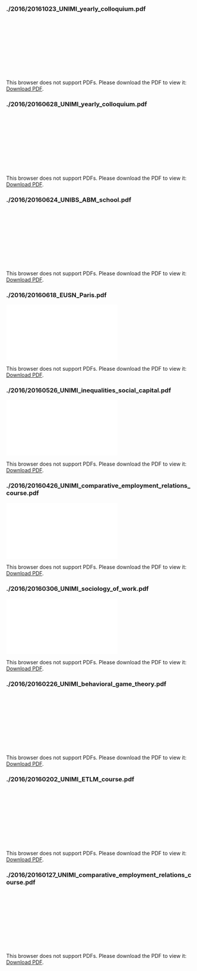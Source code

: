 
### ./2016/20161023_UNIMI_yearly_colloquium.pdf

<object data="./2016/20161023_UNIMI_yearly_colloquium.pdf" type="application/pdf" width="500px" height="500px">
    <embed src="./2016/20161023_UNIMI_yearly_colloquium.pdf">
        <p>This browser does not support PDFs. Please download the PDF to view it: <a href="./2016/20161023_UNIMI_yearly_colloquium.pdf">Download PDF</a>.</p>
    </embed>
</object>

### ./2016/20160628_UNIMI_yearly_colloquium.pdf

<object data="./2016/20160628_UNIMI_yearly_colloquium.pdf" type="application/pdf" width="500px" height="500px">
    <embed src="./2016/20160628_UNIMI_yearly_colloquium.pdf">
        <p>This browser does not support PDFs. Please download the PDF to view it: <a href="./2016/20160628_UNIMI_yearly_colloquium.pdf">Download PDF</a>.</p>
    </embed>
</object>

### ./2016/20160624_UNIBS_ABM_school.pdf

<object data="./2016/20160624_UNIBS_ABM_school.pdf" type="application/pdf" width="500px" height="500px">
    <embed src="./2016/20160624_UNIBS_ABM_school.pdf">
        <p>This browser does not support PDFs. Please download the PDF to view it: <a href="./2016/20160624_UNIBS_ABM_school.pdf">Download PDF</a>.</p>
    </embed>
</object>

### ./2016/20160618_EUSN_Paris.pdf

<object data="./2016/20160618_EUSN_Paris.pdf" type="application/pdf" width="500px" height="500px">
    <embed src="./2016/20160618_EUSN_Paris.pdf">
        <p>This browser does not support PDFs. Please download the PDF to view it: <a href="./2016/20160618_EUSN_Paris.pdf">Download PDF</a>.</p>
    </embed>
</object>

### ./2016/20160526_UNIMI_inequalities_social_capital.pdf

<object data="./2016/20160526_UNIMI_inequalities_social_capital.pdf" type="application/pdf" width="500px" height="500px">
    <embed src="./2016/20160526_UNIMI_inequalities_social_capital.pdf">
        <p>This browser does not support PDFs. Please download the PDF to view it: <a href="./2016/20160526_UNIMI_inequalities_social_capital.pdf">Download PDF</a>.</p>
    </embed>
</object>

### ./2016/20160426_UNIMI_comparative_employment_relations_course.pdf

<object data="./2016/20160426_UNIMI_comparative_employment_relations_course.pdf" type="application/pdf" width="500px" height="500px">
    <embed src="./2016/20160426_UNIMI_comparative_employment_relations_course.pdf">
        <p>This browser does not support PDFs. Please download the PDF to view it: <a href="./2016/20160426_UNIMI_comparative_employment_relations_course.pdf">Download PDF</a>.</p>
    </embed>
</object>

### ./2016/20160306_UNIMI_sociology_of_work.pdf

<object data="./2016/20160306_UNIMI_sociology_of_work.pdf" type="application/pdf" width="500px" height="500px">
    <embed src="./2016/20160306_UNIMI_sociology_of_work.pdf">
        <p>This browser does not support PDFs. Please download the PDF to view it: <a href="./2016/20160306_UNIMI_sociology_of_work.pdf">Download PDF</a>.</p>
    </embed>
</object>

### ./2016/20160226_UNIMI_behavioral_game_theory.pdf

<object data="./2016/20160226_UNIMI_behavioral_game_theory.pdf" type="application/pdf" width="500px" height="500px">
    <embed src="./2016/20160226_UNIMI_behavioral_game_theory.pdf">
        <p>This browser does not support PDFs. Please download the PDF to view it: <a href="./2016/20160226_UNIMI_behavioral_game_theory.pdf">Download PDF</a>.</p>
    </embed>
</object>

### ./2016/20160202_UNIMI_ETLM_course.pdf

<object data="./2016/20160202_UNIMI_ETLM_course.pdf" type="application/pdf" width="500px" height="500px">
    <embed src="./2016/20160202_UNIMI_ETLM_course.pdf">
        <p>This browser does not support PDFs. Please download the PDF to view it: <a href="./2016/20160202_UNIMI_ETLM_course.pdf">Download PDF</a>.</p>
    </embed>
</object>

### ./2016/20160127_UNIMI_comparative_employment_relations_course.pdf

<object data="./2016/20160127_UNIMI_comparative_employment_relations_course.pdf" type="application/pdf" width="500px" height="500px">
    <embed src="./2016/20160127_UNIMI_comparative_employment_relations_course.pdf">
        <p>This browser does not support PDFs. Please download the PDF to view it: <a href="./2016/20160127_UNIMI_comparative_employment_relations_course.pdf">Download PDF</a>.</p>
    </embed>
</object>
